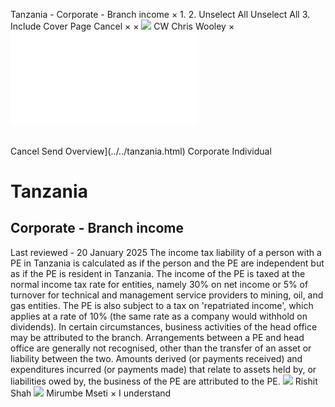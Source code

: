 Tanzania - Corporate - Branch income
×
1.
2.
Unselect All
Unselect All
3.
Include Cover Page
Cancel
×
×
![](../../-/media/world-wide-tax-summaries/attachments/global---chris-wooley.ashx%3Frev=ac5e5f3223b34096b1afc2a6009c7320&revision=ac5e5f32-23b3-4096-b1af-c2a6009c7320&hash=859B7ADC84DC2CBEC9760E9E6EE7DE6D0A8BFCDF)
CW
Chris Wooley
×
![](branch-income.html)
######
Cancel
Send
Overview](../../tanzania.html)
Corporate
Individual
# Tanzania
## Corporate - Branch income
Last reviewed - 20 January 2025
The income tax liability of a person with a PE in Tanzania is calculated as if the person and the PE are independent but as if the PE is resident in Tanzania. The income of the PE is taxed at the normal income tax rate for entities, namely 30% on net income or 5% of turnover for technical and management service providers to mining, oil, and gas entities.
The PE is also subject to a tax on 'repatriated income', which applies at a rate of 10% (the same rate as a company would withhold on dividends).
In certain circumstances, business activities of the head office may be attributed to the branch. Arrangements between a PE and head office are generally not recognised, other than the transfer of an asset or liability between the two. Amounts derived (or payments received) and expenditures incurred (or payments made) that relate to assets held by, or liabilities owed by, the business of the PE are attributed to the PE.
![](../../-/media/world-wide-tax-summaries/attachments/tanzania---rishit-shah.ashx%3Frev=a461f3da77544bc19ebd13d4a77bd1ad&revision=a461f3da-7754-4bc1-9ebd-13d4a77bd1ad&hash=1382D5458EC0FA6DA64ABCB6F281E5467491746E)
Rishit Shah
![](../../-/media/world-wide-tax-summaries/attachments/tanzania---mirumbe_mseti.ashx%3Frev=07a1187f85e24761a6bd23d4c8082504&revision=07a1187f-85e2-4761-a6bd-23d4c8082504&hash=D438C1A9ADD82C47613379E132854D1465809549)
Mirumbe Mseti
×
I understand